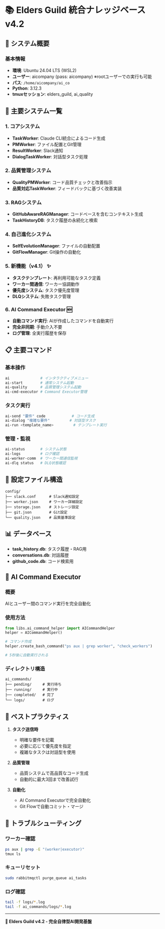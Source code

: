 # 📚 Elders Guild 統合ナレッジベース v4.2

## 🎯 システム概要

### **基本情報**
- **環境**: Ubuntu 24.04 LTS (WSL2)
- **ユーザー**: aicompany (pass: aicompany) ※rootユーザーでの実行も可能
- **パス**: `/home/aicompany/ai_co`
- **Python**: 3.12.3
- **tmuxセッション**: elders_guild, ai_quality

## 🚀 主要システム一覧

### 1. **コアシステム**
- **TaskWorker**: Claude CLI統合によるコード生成
- **PMWorker**: ファイル配置とGit管理
- **ResultWorker**: Slack通知
- **DialogTaskWorker**: 対話型タスク処理

### 2. **品質管理システム** 
- **QualityPMWorker**: コード品質チェックと改善指示
- **品質対応TaskWorker**: フィードバックに基づく改善実装

### 3. **RAGシステム**
- **GitHubAwareRAGManager**: コードベースを含むコンテキスト生成
- **TaskHistoryDB**: タスク履歴の永続化と検索

### 4. **自己進化システム**
- **SelfEvolutionManager**: ファイルの自動配置
- **GitFlowManager**: Git操作の自動化

### 5. **新機能（v4.1）** ✨
- **タスクテンプレート**: 再利用可能なタスク定義
- **ワーカー間通信**: ワーカー協調動作
- **優先度システム**: タスク優先度管理
- **DLQシステム**: 失敗タスク管理

### 6. **AI Command Executor** 🆕
- **自動コマンド実行**: AIが作成したコマンドを自動実行
- **完全非同期**: 手動介入不要
- **ログ管理**: 全実行履歴を保存

## 📋 主要コマンド

### 基本操作
```bash
ai              # インタラクティブメニュー
ai-start        # 通常システム起動
ai-quality      # 品質管理システム起動
ai-cmd-executor # Command Executor管理
```

### タスク実行
```bash
ai-send "要件" code            # コード生成
ai-dialog "複雑な要件"         # 対話型タスク
ai-run <template_name>         # テンプレート実行
```

### 管理・監視
```bash
ai-status       # システム状態
ai-logs         # ログ確認
ai-worker-comm  # ワーカー間通信監視
ai-dlq status   # DLQ状態確認
```

## 🔧 設定ファイル構造

```
config/
├── slack.conf      # Slack通知設定
├── worker.json     # ワーカー詳細設定
├── storage.json    # ストレージ設定
├── git.json        # Git設定
└── quality.json    # 品質基準設定
```

## 📊 データベース

- **task_history.db**: タスク履歴・RAG用
- **conversations.db**: 対話履歴
- **github_code.db**: コード検索用

## 🤖 AI Command Executor

### 概要
AIとユーザー間のコマンド実行を完全自動化

### 使用方法
```python
from libs.ai_command_helper import AICommandHelper
helper = AICommandHelper()

# コマンド作成
helper.create_bash_command("ps aux | grep worker", "check_workers")

# 5秒後に自動実行される
```

### ディレクトリ構造
```
ai_commands/
├── pending/     # 実行待ち
├── running/     # 実行中
├── completed/   # 完了
└── logs/        # ログ
```

## 🎯 ベストプラクティス

1. **タスク送信時**
   - 明確な要件を記載
   - 必要に応じて優先度を指定
   - 複雑なタスクは対話型を使用

2. **品質管理**
   - 品質システムで高品質なコード生成
   - 自動的に最大3回まで改善試行

3. **自動化**
   - AI Command Executorで完全自動化
   - Git Flowで自動コミット・マージ

## 🚨 トラブルシューティング

### ワーカー確認
```bash
ps aux | grep -E "(worker|executor)"
tmux ls
```

### キューリセット
```bash
sudo rabbitmqctl purge_queue ai_tasks
```

### ログ確認
```bash
tail -f logs/*.log
tail -f ai_commands/logs/*.log
```

---

**🎊 Elders Guild v4.2 - 完全自律型AI開発基盤**